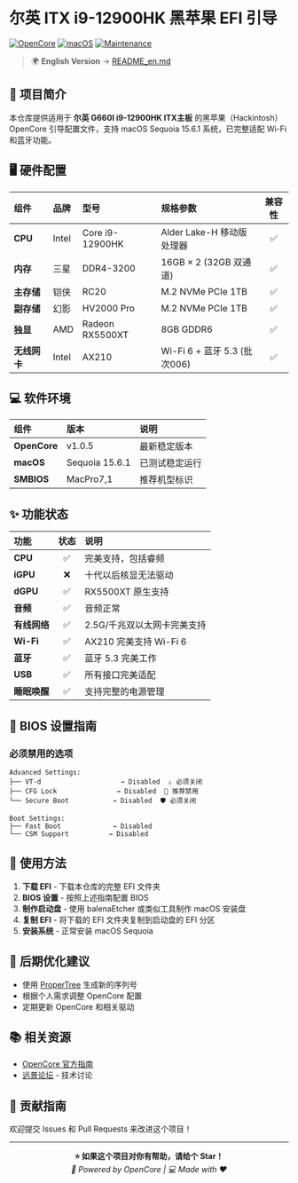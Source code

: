 # 尔英 ITX i9-12900HK 黑苹果 EFI 引导

[![OpenCore](https://img.shields.io/badge/OpenCore-1.0.5-blue?logo=apple&logoColor=white)](https://github.com/acidanthera/OpenCorePkg)
[![macOS](https://img.shields.io/badge/macOS-Sequoia%2015.6.1-brightgreen?logo=apple&logoColor=white)](https://www.apple.com.cn/macos/)
[![Maintenance](https://img.shields.io/badge/Maintained%3F-yes-green.svg)](https://GitHub.com/Naereen/StrapDown.js/graphs/commit-activity)

> 🌍 **English Version** → [README_en.md](./README_en.md)

## 📖 项目简介

本仓库提供适用于 **尔英 G660I i9-12900HK ITX主板** 的黑苹果（Hackintosh）OpenCore 引导配置文件，支持 macOS Sequoia 15.6.1 系统，已完整适配 Wi-Fi 和蓝牙功能。

## 🖥️ 硬件配置

| 组件 | 品牌 | 型号 | 规格参数 | 兼容性 |
|:---|:---|:---|:---|:---:|
| **CPU** | Intel | Core i9-12900HK | Alder Lake-H 移动版处理器 | ✅ |
| **内存** | 三星 | DDR4-3200 | 16GB × 2 (32GB 双通道) | ✅ |
| **主存储** | 铠侠 | RC20 | M.2 NVMe PCIe 1TB | ✅ |
| **副存储** | 幻影 | HV2000 Pro | M.2 NVMe PCIe 1TB | ✅ |
| **独显** | AMD | Radeon RX5500XT | 8GB GDDR6 | ✅ |
| **无线网卡** | Intel | AX210 | Wi-Fi 6 + 蓝牙 5.3 (批次006) | ✅ |

## 💻 软件环境

| 组件 | 版本 | 说明 |
|:---|:---|:---|
| **OpenCore** | v1.0.5 | 最新稳定版本 |
| **macOS** | Sequoia 15.6.1 | 已测试稳定运行 |
| **SMBIOS** | MacPro7,1 | 推荐机型标识 |

## ✨ 功能状态

| 功能 | 状态 | 说明 |
|:---|:---:|:---|
| **CPU** | ✅ | 完美支持，包括睿频 |
| **iGPU** | ❌ | 十代以后核显无法驱动 |
| **dGPU** | ✅ | RX5500XT 原生支持 |
| **音频** | ✅ | 音频正常 |
| **有线网络** | ✅ | 2.5G/千兆双以太网卡完美支持 |
| **Wi-Fi** | ✅ | AX210 完美支持 Wi-Fi 6 |
| **蓝牙** | ✅ | 蓝牙 5.3 完美工作 |
| **USB** | ✅ | 所有接口完美适配 |
| **睡眠唤醒** | ✅ | 支持完整的电源管理 |

## 📝 BIOS 设置指南

### 必须禁用的选项
```
Advanced Settings:
├── VT-d                    → Disabled  ⚠️ 必须关闭
├── CFG Lock               → Disabled  🔧 推荐禁用  
└── Secure Boot           → Disabled  🛡️ 必须关闭

Boot Settings:
├── Fast Boot             → Disabled
└── CSM Support          → Disabled
```

## 🚀 使用方法

1. **下载 EFI** - 下载本仓库的完整 EFI 文件夹
2. **BIOS 设置** - 按照上述指南配置 BIOS
3. **制作启动盘** - 使用 balenaEtcher 或类似工具制作 macOS 安装盘
4. **复制 EFI** - 将下载的 EFI 文件夹复制到启动盘的 EFI 分区
5. **安装系统** - 正常安装 macOS Sequoia

## 🔧 后期优化建议

- 使用 [ProperTree](https://github.com/corpnewt/ProperTree) 生成新的序列号
- 根据个人需求调整 OpenCore 配置
- 定期更新 OpenCore 和相关驱动

## 📚 相关资源

- [OpenCore 官方指南](https://dortania.github.io/OpenCore-Install-Guide/)
- [远景论坛](http://bbs.pcbeta.com/) - 技术讨论

## 🤝 贡献指南

欢迎提交 Issues 和 Pull Requests 来改进这个项目！

---

<p align="center">
  <strong>⭐ 如果这个项目对你有帮助，请给个 Star！</strong><br>
  <em>🚀 Powered by OpenCore | 💻 Made with ❤️</em>
</p>



